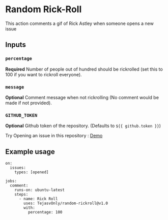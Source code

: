 # Random Rick-Roll

This action comments a gif of Rick Astley when someone opens a new issue

## Inputs

### `percentage`

**Required** Number of people out of hundred should be rickrolled (set this to 100 if you want to rickroll everyone).

### `message`

**Optional** Comment message when not rickrolling (No comment would be made if not provided).

### `GITHUB_TOKEN`

**Optional** Github token of the repository. (Defaults to `${{ github.token }}`)



Try Opening an issue in this repository : [Demo](https://github.com/TejasvOnly/rickrolldemo)


## Example usage


```
on:
  issues:
    types: [opened]

jobs:
  comment:
    runs-on: ubuntu-latest
    steps:
      - name: Rick Roll
        uses: TejasvOnly/random-rickroll@v1.0
        with:
          percentage: 100
```

